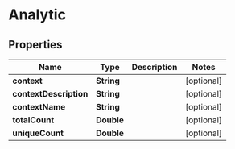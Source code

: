 
# Analytic

## Properties
Name | Type | Description | Notes
------------ | ------------- | ------------- | -------------
**context** | **String** |  |  [optional]
**contextDescription** | **String** |  |  [optional]
**contextName** | **String** |  |  [optional]
**totalCount** | **Double** |  |  [optional]
**uniqueCount** | **Double** |  |  [optional]




